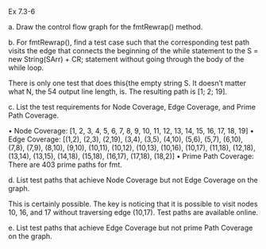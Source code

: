Ex 7.3-6

a. Draw the control flow graph for the fmtRewrap() method.

b. For fmtRewrap(), find a test case such that the corresponding test path visits the edge that connects the beginning of the while statement to the S = new String(SArr) + CR; statement without going through the body of the while loop.

There is only one test that does this{the empty string S. It doesn’t matter what N, the 54 output line length, is. The resulting path is [1; 2; 19].

c. List the test requirements for Node Coverage, Edge Coverage, and Prime Path Coverage.

• Node Coverage: [1, 2, 3, 4, 5, 6, 7, 8, 9, 10, 11, 12, 13, 14, 15, 16, 17, 18, 19]
• Edge Coverage: [(1,2), (2,3), (2,19), (3,4), (3,5), (4,10), (5,6), (5,7), (6,10),
(7,8), (7,9), (8,10), (9,10), (10,11), (10,12), (10,13), (10,16), (10,17), (11,18),
(12,18), (13,14), (13,15), (14,18), (15,18), (16,17), (17,18), (18,2)]
• Prime Path Coverage: There are 403 prime paths for fmt.

d. List test paths that achieve Node Coverage but not Edge Coverage on the graph.

This is certainly possible. The key is noticing that it is possible to visit nodes 10, 16, and 17 without traversing edge (10,17). Test paths are available online.

e. List test paths that achieve Edge Coverage but not prime Path Coverage on the graph.

